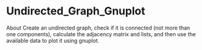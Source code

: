 # Undirected_Graph_Gnuplot
About Create an undirected graph, check if it is connected (not more than one components), calculate the adjacency matrix and lists, and then use the available data to plot it using gnuplot.
